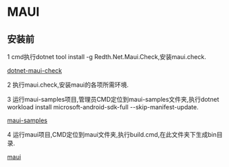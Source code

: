 # MAUI

## 安装前

1 cmd执行dotnet tool install -g Redth.Net.Maui.Check,安装maui.check.

[dotnet-maui-check](https://github.com/Redth/dotnet-maui-check)

2 执行maui.check,安装maui的各项所需环境.

3 运行maui-samples项目,管理员CMD定位到maui-samples文件夹,执行dotnet workload install microsoft-android-sdk-full --skip-manifest-update.

[maui-samples](https://github.com/dotnet/maui-samples)

4 运行maui项目,CMD定位到maui文件夹,执行build.cmd,在此文件夹下生成bin目录.

[maui](https://github.com/dotnet/maui)
